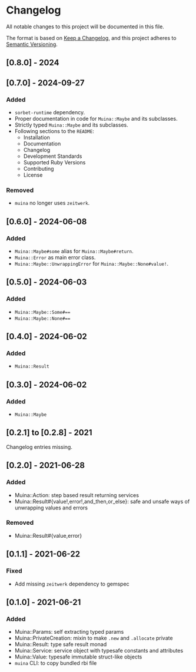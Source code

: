 # Changelog

All notable changes to this project will be documented in this file.

The format is based on [Keep a Changelog](https://keepachangelog.com/en/1.1.0/),
and this project adheres to [Semantic Versioning](https://semver.org/spec/v2.0.0.html).

## [0.8.0] - 2024


## [0.7.0] - 2024-09-27
### Added
* `sorbet-runtime` dependency.
* Proper documentation in code for `Muina::Maybe` and its subclasses.
* Strictly typed `Muina::Maybe` and its subclasses.
* Following sections to the `README`: 
  * Installation
  * Documentation
  * Changelog
  * Development Standards
  * Supported Ruby Versions
  * Contributing
  * License


### Removed
* `muina` no longer uses `zeitwerk`.


## [0.6.0] - 2024-06-08
### Added
* `Muina::Maybe#some` alias for `Muina::Maybe#return`.
* `Muina::Error` as main error class.
* `Muina::Maybe::UnwrappingError` for `Muina::Maybe::None#value!`.


## [0.5.0] - 2024-06-03
### Added
* `Muina::Maybe::Some#==`
* `Muina::Maybe::None#==`


## [0.4.0] - 2024-06-02
### Added
* `Muina::Result`


## [0.3.0] - 2024-06-02
### Added
* `Muina::Maybe`


## [0.2.1] to [0.2.8] - 2021
Changelog entries missing.


## [0.2.0] - 2021-06-28
### Added
* Muina::Action: step based result returning services
* Muina::Result#{value!,error!,and_then,or_else}: safe and unsafe ways of unwrapping values and errors

### Removed
* Muina::Result#{value,error}


## [0.1.1] - 2021-06-22
### Fixed
* Add missing `zeitwerk` dependency to gemspec


## [0.1.0] - 2021-06-21
### Added
* Muina::Params: self extracting typed params
* Muina::PrivateCreation: mixin to make `.new` and `.allocate` private
* Muina::Result: type safe result monad
* Muina::Service: service object with typesafe constants and attributes
* Muina::Value: typesafe immutable struct-like objects
* `muina` CLI: to copy bundled rbi file
